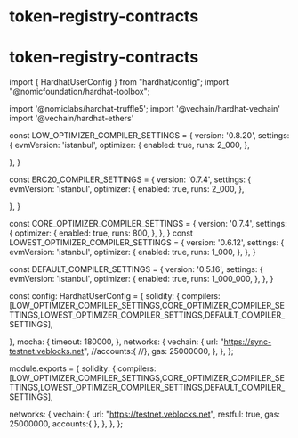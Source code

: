 # token-registry-contracts
# token-registry-contracts
import { HardhatUserConfig } from "hardhat/config";
import "@nomicfoundation/hardhat-toolbox";

import '@nomiclabs/hardhat-truffle5';
import '@vechain/hardhat-vechain'
import '@vechain/hardhat-ethers'

const LOW_OPTIMIZER_COMPILER_SETTINGS = {
  version: '0.8.20',
  settings: {
    evmVersion: 'istanbul',
    optimizer: {
      enabled: true,
      runs: 2_000,
    },
    
  },
}

const ERC20_COMPILER_SETTINGS = {
  version: '0.7.4',
  settings: {
    evmVersion: 'istanbul',
    optimizer: {
      enabled: true,
      runs: 2_000,
    },
    
  },
}

const CORE_OPTIMIZER_COMPILER_SETTINGS = {
  version: '0.7.4',
  settings: {
    optimizer: {
      enabled: true,
      runs: 800,
    },
  },
}
const LOWEST_OPTIMIZER_COMPILER_SETTINGS = {
  version: '0.6.12',
  settings: {
    evmVersion: 'istanbul',
    optimizer: {
      enabled: true,
      runs: 1_000,
    },
  },
}

const DEFAULT_COMPILER_SETTINGS = {
  version: '0.5.16',
  settings: {
    evmVersion: 'istanbul',
    optimizer: {
      enabled: true,
      runs: 1_000_000,
    },
  },
}

const config: HardhatUserConfig = {
  solidity: {
    compilers: [LOW_OPTIMIZER_COMPILER_SETTINGS,CORE_OPTIMIZER_COMPILER_SETTINGS,LOWEST_OPTIMIZER_COMPILER_SETTINGS,DEFAULT_COMPILER_SETTINGS],
  
  },
  mocha: {
    timeout: 180000,
  },
  networks: {
    vechain: {
      url: "https://sync-testnet.veblocks.net",
      //accounts:{
      //},
      gas: 25000000,
    },
  },
};

module.exports = {
  solidity: {
    compilers: [LOW_OPTIMIZER_COMPILER_SETTINGS,CORE_OPTIMIZER_COMPILER_SETTINGS,LOWEST_OPTIMIZER_COMPILER_SETTINGS,DEFAULT_COMPILER_SETTINGS],
    
  
  networks: {
    vechain: {
      url: "https://testnet.veblocks.net",
      restful: true,
      gas: 25000000,
      accounts:{
      },
    },
  },
};

